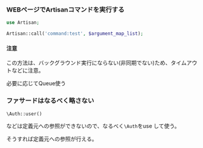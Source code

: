 ### WEBページでArtisanコマンドを実行する

```php 
use Artisan;

Artisan::call('command:test', $argument_map_list);
```

#### 注意

この方法は、バックグラウンド実行にならない(非同期でない)ため、タイムアウトなどに注意。

必要に応じてQueue使う

### ファサードはなるべく略さない

`\Auth::user()`

などは定義元への参照ができないので、なるべく`\Auth`をuse して使う。

そうすれば定義元への参照が行える。